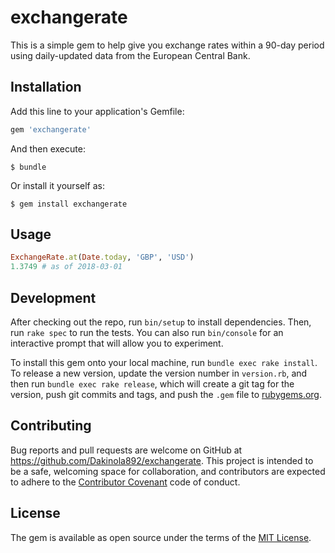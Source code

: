 # exchangerate

This is a simple gem to help give you exchange rates within a 90-day period using daily-updated data from the European Central Bank.

## Installation

Add this line to your application's Gemfile:

```ruby
gem 'exchangerate'
```

And then execute:

    $ bundle

Or install it yourself as:

    $ gem install exchangerate

## Usage

```ruby
ExchangeRate.at(Date.today, 'GBP', 'USD')
1.3749 # as of 2018-03-01
 ``` 

## Development

After checking out the repo, run `bin/setup` to install dependencies. Then, run `rake spec` to run the tests. You can also run `bin/console` for an interactive prompt that will allow you to experiment.

To install this gem onto your local machine, run `bundle exec rake install`. To release a new version, update the version number in `version.rb`, and then run `bundle exec rake release`, which will create a git tag for the version, push git commits and tags, and push the `.gem` file to [rubygems.org](https://rubygems.org).

## Contributing

Bug reports and pull requests are welcome on GitHub at https://github.com/Dakinola892/exchangerate. This project is intended to be a safe, welcoming space for collaboration, and contributors are expected to adhere to the [Contributor Covenant](http://contributor-covenant.org) code of conduct.


## License

The gem is available as open source under the terms of the [MIT License](http://opensource.org/licenses/MIT).

